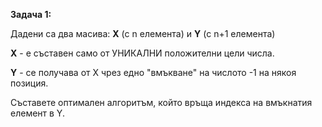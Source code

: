 
**Задача 1:**

Дадени са два масива: **X** (с n елемента) и **Y** (с n+1 елемента)

**X** - е съставен само от УНИКАЛНИ положителни цели числа.

**Y** - се получава от X чрез едно "вмъкване" на числото -1 на някоя позиция.

Съставете оптимален алгоритъм, който връща индекса на вмъкнатия елемент в Y.
